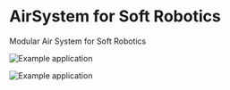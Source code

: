 # AirSystem for Soft Robotics
Modular Air System for Soft Robotics

![Example application]([https://github.com/kvriet/AirSystem-for-Soft-Robotics/blob/main/Media/clear%20buttons.jpg])

![Example application]([https://raw.githubusercontent.com/kvriet/AirSystem-for-Soft-Robotics/refs/heads/main/Media/pneumatic%20button.gif])
